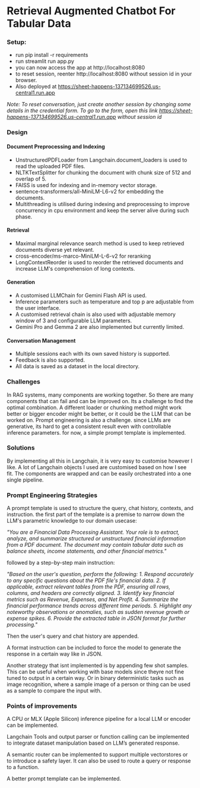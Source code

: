 # Retrieval Augmented Chatbot For Tabular Data

### Setup:
- run pip install -r requirements
- run streamlit run app.py 
- you can now access the app at http://localhost:8080 
- to reset session, reenter http://localhost:8080 without session id in your browser.
- Also deployed at https://sheet-happens-137134699526.us-central1.run.app

*Note: To reset conversation, just create another session by changing some details in the credential form. To go to the form, open this link https://sheet-happens-137134699526.us-central1.run.app without session id*

### Design
#### Document Preprocessing and Indexing
 - UnstructuredPDFLoader from Langchain.document_loaders is used to read the uploaded PDF files.
 - NLTKTextSplitter for chunking the document with chunk size of 512 and overlap of 5.
 - FAISS is used for indexing and in-memory vector storage.
 - sentence-transformers/all-MiniLM-L6-v2 for embedding the documents.
 - Multithreading is utilised during indexing and preprocessing to improve concurrency in cpu environment and keep the server alive during such phase.
#### Retrieval
 - Maximal marginal relevance search method is used to keep retrieved documents diverse yet relevant.
 - cross-encoder/ms-marco-MiniLM-L-6-v2 for reranking
 - LongContextReorder is used to reorder the retrieved documents and increase LLM's comprehension of long contexts.
#### Generation
 - A customised LLMChain for Gemini Flash API is used.
 - Inference parameters such as temperature and top p are adjustable from the user interface.
 - A customised retrieval chain is also used with adjustable memory window of 3 and configurable LLM parameters.
 - Gemini Pro and Gemma 2 are also implemented but currently limited.
#### Conversation Management
 - Multiple sessions each with its own saved history is supported.
 - Feedback is also supported.
 - All data is saved as a dataset in the local directory.

### Challenges
In RAG systems, many components are working together. So there are many components that can fail and can be improved on.  Its a challenge to find the optimal combination. A different loader or chunking method might work better or bigger encoder might be better, or it could be the LLM that can be worked on.
Prompt engineering is also a challenge. since LLMs are generative, its hard to get a consistent result even with controllable inference parameters. for now, a simple prompt template is implemented. 

### Solutions
By implementing all this in Langchain, it is very easy to customise however I like. A lot of Langchain objects I used are customised based on how I see fit. The components are wrapped and can be easily orchestrated into a one single pipeline.

### Prompt Engineering Strategies
A prompt template is used to structure the query, chat history, contexts, and instruction.
the first part of the template is a premise to narrow down the LLM's parametric knowledge to our domain usecase:

*"You are a Financial Data Processing Assistant. Your role is to extract, analyze, and summarize structured or 
unstructured financial information from a PDF document. The document may contain tabular data such as balance sheets, 
income statements, and other financial metrics."*

followed by a step-by-step main instruction:

*"Based on the user's question, perform the following:*
*1. Respond accurately to any specific questions about the PDF file's financial data.*
*2. If applicable, extract relevant tables from the PDF, ensuring all rows, columns, and headers are correctly aligned.*
*3. Identify key financial metrics such as Revenue, Expenses, and Net Profit.*
*4. Summarize the financial performance trends across different time periods.*
*5. Highlight any noteworthy observations or anomalies, such as sudden revenue growth or expense spikes.*
*6. Provide the extracted table in JSON format for further processing."*

Then the user's query and chat history are appended.

A format instruction can be included to force the model to generate the response in a certain way like in JSON.

Another strategy that isnt implemented is by appending few shot samples. This can be useful when working with base models since theyre not fine tuned to output in a certain way. Or in binary deterministic tasks such as image recognition, where a sample image of a person or thing can be used as a sample to compare the input with.

### Points of improvements
A CPU or MLX (Apple Silicon) inference pipeline for a local LLM or encoder  can be implemented. 

Langchain Tools and output parser or function calling can be implemented to integrate dataset manipulation based on LLM’s generated response.

A semantic router can be implemented to support multiple vectorstores or to introduce a safety layer. It can also be used to route a query or response to a function.

A better prompt template can be implemented.
